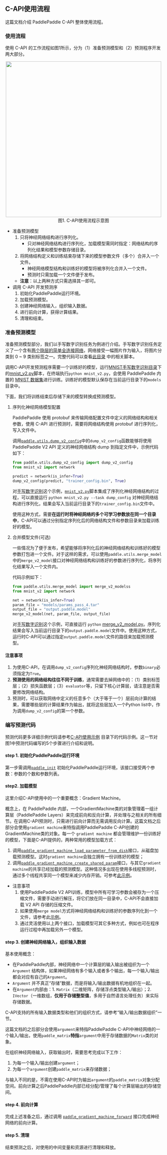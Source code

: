 ## C-API使用流程

这篇文档介绍 PaddlePaddle C-API 整体使用流程。

### 使用流程

使用 C-API 的工作流程如图1所示，分为（1）准备预测模型和（2）预测程序开发两大部分。

<p align="center">
<img src="https://user-images.githubusercontent.com/5842774/34658453-365f73ea-f46a-11e7-9b3f-0fd112b27bae.png" width=500><br> 图1. C-API使用流程示意图
</p>

- 准备预测模型
    1. 只将神经网络结构进行序列化。
        - 只对神经网络结构进行序列化，加载模型需同时指定：网络结构的序列化结果和模型参数存储目录。
    1. 将网络结构定义和训练结束存储下来的模型参数文件（多个）合并入一个文件。
        - 神经网络模型结构和训练好的模型将被序列化合并入一个文件。
        - 预测时只需加载一个文件便于发布。
    - **注意**：以上两种方式只需选择其一即可。
- 调用 C-API 开发预测序
    1. 初始化PaddlePaddle运行环境。
    1. 加载预测模型。
    1. 创建神经网络输入，组织输入数据。
    1. 进行前向计算，获得计算结果。
    1. 清理和结束。

### 准备预测模型

准备预测模型部分，我们以手写数字识别任务为例进行介绍。手写数字识别任务定义了一个含有[两个隐层的简单全连接网络](https://github.com/PaddlePaddle/book/blob/develop/02.recognize_digits/README.cn.md#softmax回归softmax-regression)，网络接受一幅图片作为输入，将图片分类到 0 ~ 9 类别标签之一。完整代码可以查看[此目录](https://github.com/PaddlePaddle/Paddle/tree/develop/paddle/capi/examples/model_inference/dense) 中的相关脚本。

调用C-API开发预测程序需要一个训练好的模型，运行[MNIST手写数字识别目录](https://github.com/PaddlePaddle/Paddle/tree/develop/paddle/capi/examples/model_inference/dense)下的[mnist_v2.py](https://github.com/PaddlePaddle/Paddle/blob/develop/paddle/capi/examples/model_inference/dense/mnist_v2.py)脚本，在终端执行`python mnist_v2.py`，会使用 PaddlePaddle 内置的 [MNIST 数据集](http://yann.lecun.com/exdb/mnist/)进行训练。训练好的模型默认保存在当前运行目录下的`models`目录中。

下面，我们将训练结束后存储下来的模型转换成预测模型。

1. 序列化神经网络模型配置

    PaddlePaddle 使用 protobuf 来传输网络配置文件中定义的网络结构和相关参数，使用 C-API 进行预测时，需要将网络结构使用 protobuf 进行序列化，写入文件中。

    调用[`paddle.utils.dump_v2_config`](https://github.com/PaddlePaddle/Paddle/tree/develop/python/paddle/utils/dump_v2_config.py)中的`dump_v2_config`函数能够将使用 PaddlePaddle V2 API 定义的神经网络结构 dump 到指定文件中，示例代码如下：

    ```python
    from paddle.utils.dump_v2_config import dump_v2_config
    from mnist_v2 import network

    predict = network(is_infer=True)
    dump_v2_config(predict, "trainer_config.bin", True)
    ```

    对[手写数字识别](https://github.com/PaddlePaddle/Paddle/tree/develop/paddle/capi/examples/model_inference/dense)这个示例，[`mnist_v2.py`](https://github.com/PaddlePaddle/Paddle/tree/develop/paddle/capi/examples/model_inference/dense/mnist_v2.py)脚本集成了序列化神经网络结构的过程，可以直接运行 `python mnist_v2.py --task dump_config` 对神经网络结构进行序列化，结果会写入当前运行目录下的`trainer_config.bin`文件中。

    使用这种方式，需要**在运行时将神经网络的多个可学习参数放在同一个目录中**，C-API可以通过分别指定序列化后的网络结构文件和参数目录来加载训练好的模型。

2. 合并模型文件(可选)

    一些情况为了便于发布，希望能够将序列化后的神经网络结构和训练好的模型参数打包进一个文件。对于这样的需求，可以使用`paddle.utils.merge_model`中的`merge_v2_model`接口对神经网络结构和训练好的参数进行序列化，将序列化结果写入一个文件内。

    代码示例如下：

    ```python
    from paddle.utils.merge_model import merge_v2_modelss
    from mnist_v2 import network

    net = network(is_infer=True)
    param_file = "models/params_pass_4.tar"
    output_file = "output.paddle.model"
    merge_v2_model(net, param_file, output_file)
    ```

    对[手写数字识别](https://github.com/PaddlePaddle/Paddle/tree/develop/paddle/capi/examples/model_inference/dense)这个示例，可直接运行 `python` [merge_v2_model.py](https://github.com/PaddlePaddle/Paddle/tree/develop/paddle/capi/examples/model_inference/dense/merge_v2_model.py)。序列化结果会写入当前运行目录下的`output.paddle.model`文件中。使用这种方式，运行时C-API可以通过指定`output.paddle.model`文件的路径来加载预测模型。

#### 注意事项
1. 为使用C-API，在调用`dump_v2_config`序列化神经网络结构时，参数`binary`必须指定为`True`。
1. **预测使用的网络结构往往不同于训练**，通常需要去掉网络中的：（1）类别标签层；（2）损失函数层；（3）`evaluator`等，只留下核心计算层，请注意是否需要修改网络结构。
1. 预测时，可以获取网络中定义的任意多个（大于等于一个）层前向计算的结果，需要哪些层的计算结果作为输出，就将这些层加入一个Python list中，作为调用`dump_v2_config`的第一个参数。

### 编写预测代码

预测代码更多详细示例代码请参考[C-API使用示例](https://github.com/PaddlePaddle/Paddle/tree/develop/paddle/capi/examples/model_inference) 目录下的代码示例。这一节对图1中预测代码编写的5个步骤进行介绍和说明。

#### step 1. 初始化PaddlePaddle运行环境
第一步需调用[`paddle_init`](https://github.com/PaddlePaddle/Paddle/blob/develop/paddle/capi/main.h#L27) 初始化PaddlePaddle运行环境，该接口接受两个参数：参数的个数和参数列表。

#### step2. 加载模型

这里介绍C-API使用中的一个重要概念：Gradient Machine。

概念上，在 PaddlePaddle 内部，一个GradientMachine类的对象管理着一组计算层（PaddlePaddle Layers）来完成前向和反向计算，并处理与之相关的所有细节。在调用C-API预测时，只需进行前向计算而无需调用反向计算。这篇文档之后部分会使用`gradient machine`来特指调用PaddlePaddle C-API创建的GradientMachine类的对象。每一个 `gradient machine` 都会管理维护一份训练好的模型，下面是C-API提供的，两种常用的模型加载方式：

1. 调用[`paddle_gradient_machine_load_parameter_from_disk`](https://github.com/PaddlePaddle/Paddle/blob/develop/paddle/capi/gradient_machine.h#L61)接口，从磁盘加载预测模型。这时`gradient machine`会独立拥有一份训练好的模型；
1. 调用[`paddle_gradient_machine_create_shared_param`](https://github.com/PaddlePaddle/Paddle/blob/develop/paddle/capi/gradient_machine.h#L88)接口，与其它`gradient machine`的共享已经加载的预测模型。这种情况多出现在使用多线程预测时，通过多个线程共享同一个模型来减少内存开销。可参考[此示例](https://github.com/PaddlePaddle/Paddle/blob/develop/paddle/capi/examples/model_inference/multi_thread/main.c)。

- 注意事项
    1. 使用PaddlePaddle V2 API训练，模型中所有可学习参数会被存为一个压缩文件，需要手动进行解压，将它们放在同一目录中，C-API不会直接加载 V2 API 存储的压缩文件。
    1. 如果使用`merge model`方式将神经网络结构和训练好的参数序列化到一个文件，请参考此[示例](https://github.com/PaddlePaddle/Mobile/blob/develop/Demo/linux/paddle_image_recognizer.cpp#L59)。
    1. 通过灵活使用以上两个接口，加载模型可其它多种方式，例如也可在程序运行过程中再加载另外一个模型。

#### step 3. 创建神经网络输入，组织输入数据

基本使用概念：
- 在PaddlePaddle内部，神经网络中一个计算层的输入输出被组织为一个 `Argument` 结构体，如果神经网络有多个输入或者多个输出，每一个输入/输出都会对应有自己的`Argument`。
- `Argument` 并不真正“存储”数据，而是将输入/输出数据有机地组织在一起。
- 在`Argument`内部由：1. `Matrix`（二维矩阵，存储浮点类型输入/输出）；2. `IVector`（一维数组，**仅用于存储整型值**，多用于自然语言处理任务）来实际存储数据。

C-API支持的所有输入数据类型和他们的组织方式，请参考“输入/输出数据组织”一节。

这篇文档的之后部分会使用`argument`来特指PaddlePaddle C-API中神经网络的一个输入/输出，使用`paddle_matrix`**特指**`argument`中用于存储数据的`Matrix`类的对象。

在组织神经网络输入，获取输出时，需要思考完成以下工作：
1. 为每一个输入/输出创建`argument`；
1. 为每一个`argument`创建`paddle_matrix`来存储数据；

与输入不同的是，不需在使用C-API时为输出`argument`的`paddle_matrix`对象分配空间。前向计算之后PaddlePaddle内部已经分配/管理了每个计算层输出的存储空间。

#### step 4. 前向计算

完成上述准备之后，通过调用 [`paddle_gradient_machine_forward`](https://github.com/PaddlePaddle/Paddle/blob/develop/paddle/capi/gradient_machine.h#L73) 接口完成神经网络的前向计算。

#### step 5. 清理

结束预测之后，对使用的中间变量和资源进行清理和释放。
